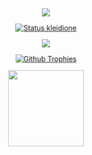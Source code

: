 <div>
<div align="center">  
<a href="https://github.com/antonkomarev/github-profile-views-counter">
    <img src="https://komarev.com/ghpvc/?username=kleidione&style=for-the-badge&color=blueviolet">

![Status kleidione](https://github-readme-stats.vercel.app/api?username=kleidione&show_icons=true&theme=ocean_dark) 
<div>

<p align = "center">
 <img src="https://activity-graph.herokuapp.com/graph?username=kleidione&theme=chartreuse-dark">
 
<div align = "center">

![Github Trophies](https://github-profile-trophy.vercel.app/?username=kleidione&theme=ocean_dark&column=6&row=1&margin-w=10)

<p align='center'>
<a href="https://t.me/kleidione/">
<img src="https://img.shields.io/badge/Telegram-2CA5E0?style=for-the-badge&logo=telegram&logoColor=white&style=round" width="150" />

